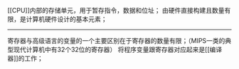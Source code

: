 [[CPU]]内部的存储单元，用于暂存指令，数据和位址；
由硬件直接构建且数量有限，是计算机硬件设计的基本元素；
***
寄存器与高级语言的变量的一个主要区别在于寄存器的数量有限；（MIPS一类的典型现代计算机中有32个32位的寄存器）
将程序变量跟寄存器对应起来是[[编译器]]的工作；

